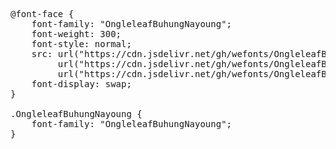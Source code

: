 <pre>
@font-face {
    font-family: "OngleleafBuhungNayoung";
    font-weight: 300;
    font-style: normal;
    src: url("https://cdn.jsdelivr.net/gh/wefonts/OngleleafBuhungNayoung/OngleleafBuhungNayoung.woff2") format("woff2"),
         url("https://cdn.jsdelivr.net/gh/wefonts/OngleleafBuhungNayoung/OngleleafBuhungNayoung.woff") format("woff"),
         url("https://cdn.jsdelivr.net/gh/wefonts/OngleleafBuhungNayoung/OngleleafBuhungNayoung.ttf") format("truetype");
    font-display: swap;
}

.OngleleafBuhungNayoung {
    font-family: "OngleleafBuhungNayoung";
}
  
</pre>
